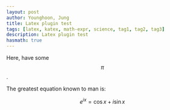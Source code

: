 ```yaml
---
layout: post
author: Younghoon, Jung
title: Latex plugin test
tags: [latex, katex, math-expr, science, tag1, tag2, tag3]
description: Latex plugin test
hasmath: true
---
```


Here, have some $$\pi$$.

The greatest equation known to man is:

$$e^{ix} = \cos{x} + i\sin{x}$$
